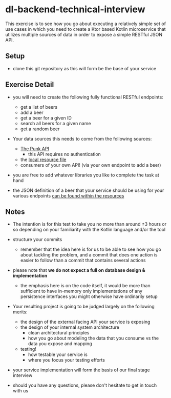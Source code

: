# dl-backend-technical-interview 
This exercise is to see how you go about executing a relatively simple set of use cases 
in which you need to create a Ktor based Kotlin microservice that utilizes multiple sources 
of data in order to expose a simple RESTful JSON API.    

## Setup
- clone this git repository as this will form be the base of your service

## Exercise Detail
- you will need to create the following fully functional RESTful endpoints: 
    - get a list of beers
    - add a beer
    - get a beer for a given ID
    - search all beers for a given name
    - get a random beer 
     
- Your data sources this needs to come from the following sources:
  -  [The Punk API](https://punkapi.com/documentation/v2)
      - this API requires no authentication 
  - the [local resource file](https://github.com/soenergy/dl-backend-technical-interview/blob/main/resources/so-energy-beers.json)
  - consumers of your own API! (via your own endpoint to add a beer)

- you are free to add whatever libraries you like to complete the task at hand

- the JSON definition of a beer that your service should be using for your various 
  endpoints [can be found within the resources](https://github.com/soenergy/dl-backend-technical-interview/blob/main/resources/beer-example/beer-example.json)  

## Notes

- The intention is for this test to take you no more than around ±3 hours or so depending on 
  your familiarity with the Kotlin language and/or the tool
  
- structure your commits
    - remember that the idea here is for us to be able to see how you go about tackling the problem, and a 
      commit that does one action is easier to follow than a commit that contains several actions      

- please note that **we do not expect a full on database design & implementation**
    - the emphasis here is on the code itself, it would be more than sufficient to have in-memory only implementations 
      of any persistence interfaces you might otherwise have ordinarily setup  

- Your resulting project is going to be judged largely on the following merits:
    - the design of the external facing API your service is exposing 
    - the design of your internal system architecture  
        - clean architectural principles
        - how you go about modeling the data that you consume vs the data you expose and mapping  
    - testing!
        - how testable your service is 
        - where you focus your testing efforts
        
- your service implementation will form the basis of our final stage interview

- should you have any questions, please don't hesitate to get in touch with us
